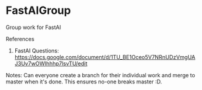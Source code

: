 # FastAIGroup
Group work for FastAI

References
1. FastAI Questions: https://docs.google.com/document/d/1TU_BE1Oceo5V7NRnUDzVmgUAJ3Uv7wOWIhhhp7lsvTU/edit

Notes:
Can everyone create a branch for their individual work and merge to master when it's done. This ensures no-one breaks master :D.
